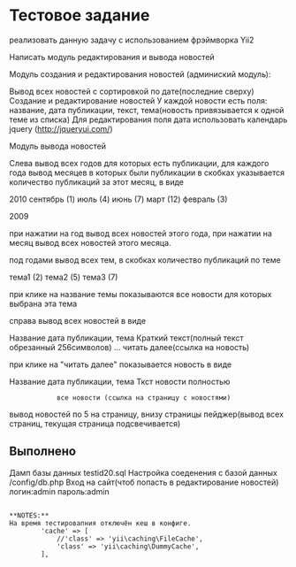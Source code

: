 Тестовое задание
============================
реализовать данную задачу с использованием фрэймворка Yii2

Написать модуль редактирования и вывода новостей


Модуль создания и редактирования новостей (админиский модуль):

Вывод всех новостей с сортировкой по дате(последние сверху)
Создание и редактирование новостей
У каждой новости есть поля: название, дата публикации, текст, тема(новость привязывается к одной теме из списка)
Для редактирования поля дата использовать календарь jquery (http://jqueryui.com/)


Модуль вывода новостей

Слева вывод всех годов для которых есть публикации, для каждого года вывод месяцев в которых были публикации в скобках указывается количество публикаций за этот месяц, в виде

2010
  сентябрь (1)
  июль (4)
  июнь (7)
  март (12)
  февраль (3)

2009

при нажатии на год вывод всех новостей этого года, при нажатии на месяц вывод всех новостей этого месяца.

под годами вывод всех тем, в скобках количество публикаций по теме

тема1 (2)
тема2 (5)
тема3 (7)

при клике на название темы показываются все новости для которых выбрана эта тема



справа вывод всех новостей в виде

Название
дата публикации, тема
Краткий текст(полный текст обрезанный 256символов) ...
                                             читать далее(ссылка на новость)

при клике на "читать далее" показывается новость в виде

Название
дата публикации, тема
Ткст новости полностью

				все новости (ссылка на страницу с новостями)


вывод новостей по 5 на страницу, внизу страницы пейджер(вывод всех страниц, текущая страница подсвечивается)


Выполнено
-------------------

 Дамп базы данных testid20.sql
Наcтройка соеденения с базой данных /config/db.php
Вход на сайт(чтоб попасть в редактирование новостей) логин:admin пароль:admin
```

**NOTES:**
На время тестировапния отключён кеш в конфиге.
        'cache' => [
            //'class' => 'yii\caching\FileCache',
            'class' => 'yii\caching\DummyCache',
        ],
